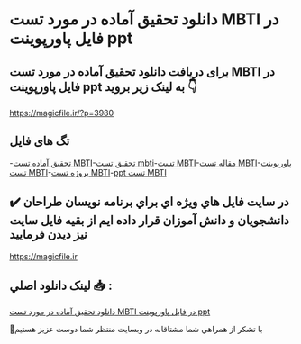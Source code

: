 # دانلود تحقیق آماده در مورد تست MBTI در فایل پاورپوینت ppt

## برای دریافت دانلود تحقیق آماده در مورد تست MBTI در فایل پاورپوینت ppt به لینک زیر بروید 👇

https://magicfile.ir/?p=3980

## تگ های فایل

-[تحقیق آماده تست MBTI](https://magicfile.ir/product/%d8%aa%d8%ad%d9%82%db%8c%d9%82-%d8%a2%d9%85%d8%a7%d8%af%d9%87-%d8%aa%d8%b3%d8%aa-mbti-%d9%81%d8%a7%db%8c%d9%84-%d9%be%d8%a7%d9%88%d8%b1%d9%be%d9%88%db%8c%d9%86%d8%aa-ppt/)-[تحقیق تست mbti](https://magicfile.ir/product/%d8%aa%d8%ad%d9%82%db%8c%d9%82-%d8%a2%d9%85%d8%a7%d8%af%d9%87-%d8%aa%d8%b3%d8%aa-mbti-%d9%81%d8%a7%db%8c%d9%84-%d9%be%d8%a7%d9%88%d8%b1%d9%be%d9%88%db%8c%d9%86%d8%aa-ppt/)-[تست MBTI](https://magicfile.ir/product/%d8%aa%d8%ad%d9%82%db%8c%d9%82-%d8%a2%d9%85%d8%a7%d8%af%d9%87-%d8%aa%d8%b3%d8%aa-mbti-%d9%81%d8%a7%db%8c%d9%84-%d9%be%d8%a7%d9%88%d8%b1%d9%be%d9%88%db%8c%d9%86%d8%aa-ppt/)-[مقاله تست MBTI](https://magicfile.ir/product/%d8%aa%d8%ad%d9%82%db%8c%d9%82-%d8%a2%d9%85%d8%a7%d8%af%d9%87-%d8%aa%d8%b3%d8%aa-mbti-%d9%81%d8%a7%db%8c%d9%84-%d9%be%d8%a7%d9%88%d8%b1%d9%be%d9%88%db%8c%d9%86%d8%aa-ppt/)-[پاورپوینت تست MBTI](https://magicfile.ir/product/%d8%aa%d8%ad%d9%82%db%8c%d9%82-%d8%a2%d9%85%d8%a7%d8%af%d9%87-%d8%aa%d8%b3%d8%aa-mbti-%d9%81%d8%a7%db%8c%d9%84-%d9%be%d8%a7%d9%88%d8%b1%d9%be%d9%88%db%8c%d9%86%d8%aa-ppt/)-[پروژه تست MBTI](https://magicfile.ir/product/%d8%aa%d8%ad%d9%82%db%8c%d9%82-%d8%a2%d9%85%d8%a7%d8%af%d9%87-%d8%aa%d8%b3%d8%aa-mbti-%d9%81%d8%a7%db%8c%d9%84-%d9%be%d8%a7%d9%88%d8%b1%d9%be%d9%88%db%8c%d9%86%d8%aa-ppt/)-[ppt تست MBTI](https://magicfile.ir/product/%d8%aa%d8%ad%d9%82%db%8c%d9%82-%d8%a2%d9%85%d8%a7%d8%af%d9%87-%d8%aa%d8%b3%d8%aa-mbti-%d9%81%d8%a7%db%8c%d9%84-%d9%be%d8%a7%d9%88%d8%b1%d9%be%d9%88%db%8c%d9%86%d8%aa-ppt/)

## ✔️ در سايت فايل هاي ويژه اي براي برنامه نويسان طراحان دانشجويان و دانش آموزان قرار داده ايم از بقيه فايل سايت نيز ديدن فرماييد

https://magicfile.ir


## لينک دانلود اصلي 📥 :

[دانلود تحقیق آماده در مورد تست MBTI در فایل پاورپوینت ppt](https://magicfile.ir/product/%d8%aa%d8%ad%d9%82%db%8c%d9%82-%d8%a2%d9%85%d8%a7%d8%af%d9%87-%d8%aa%d8%b3%d8%aa-mbti-%d9%81%d8%a7%db%8c%d9%84-%d9%be%d8%a7%d9%88%d8%b1%d9%be%d9%88%db%8c%d9%86%d8%aa-ppt/) 


🙏با تشکر از همراهي شما مشتاقانه در وبسایت منتظر شما دوست عزیز هستیم

